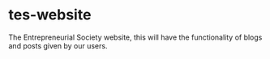 # tes-website
The Entrepreneurial Society website, this will have the functionality of blogs and posts given by our users.

